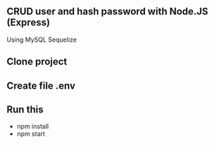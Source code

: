 ## CRUD user and hash password with Node.JS (Express)
Using MySQL Sequelize
## Clone project
## Create file .env
## Run this
- npm install
- npm start
